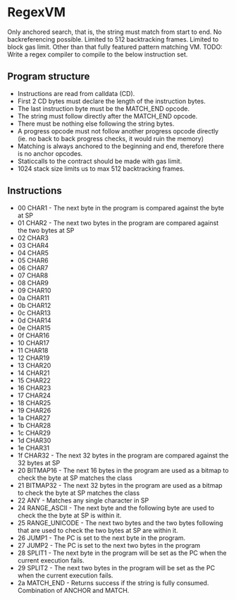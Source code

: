 # RegexVM

Only anchored search, that is, the string must match from start to end.
No backreferencing possible.
Limited to 512 backtracking frames.
Limited to block gas limit.
Other than that fully featured pattern matching VM.
TODO: Write a regex compiler to compile to the below instruction set.

## Program structure

* Instructions are read from calldata (CD).
* First 2 CD bytes must declare the length of the instruction bytes.
* The last instruction byte must be the MATCH_END opcode.
* The string must follow directly after the MATCH_END opcode.
* There must be nothing else following the string bytes.
* A progress opcode must not follow another progress opcode directly (ie. no back to back progress checks, it would ruin the memory)
* Matching is always anchored to the beginning and end, therefore there is no anchor opcodes.
* Staticcalls to the contract should be made with gas limit.
* 1024 stack size limits us to max 512 backtracking frames.

## Instructions

* 00 CHAR1 - The next byte in the program is compared against the byte at SP
* 01 CHAR2 - The next two bytes in the program are compared against the two bytes at SP
* 02 CHAR3
* 03 CHAR4
* 04 CHAR5
* 05 CHAR6
* 06 CHAR7
* 07 CHAR8
* 08 CHAR9
* 09 CHAR10
* 0a CHAR11
* 0b CHAR12
* 0c CHAR13
* 0d CHAR14
* 0e CHAR15
* 0f CHAR16
* 10 CHAR17
* 11 CHAR18
* 12 CHAR19
* 13 CHAR20
* 14 CHAR21
* 15 CHAR22
* 16 CHAR23
* 17 CHAR24
* 18 CHAR25
* 19 CHAR26
* 1a CHAR27
* 1b CHAR28
* 1c CHAR29
* 1d CHAR30
* 1e CHAR31
* 1f CHAR32 - The next 32 bytes in the program are compared against the 32 bytes at SP
* 20 BITMAP16 - The next 16 bytes in the program are used as a bitmap to check the byte at SP matches the class
* 21 BITMAP32 - The next 32 bytes in the program are used as a bitmap to check the byte at SP matches the class
* 22 ANY - Matches any single character in SP
* 24 RANGE_ASCII - The next byte and the following byte are used to check the the byte at SP is within it.
* 25 RANGE_UNICODE - The next two bytes and the two bytes following that are used to check the two bytes at SP are within it.
* 26 JUMP1 - The PC is set to the next byte in the program.
* 27 JUMP2 - The PC is set to the next two bytes in the program
* 28 SPLIT1 - The next byte in the program will be set as the PC when the current execution fails.
* 29 SPLIT2 - The next two bytes in the program will be set as the PC when the current execution fails.
* 2a MATCH_END - Returns success if the string is fully consumed. Combination of ANCHOR and MATCH.
